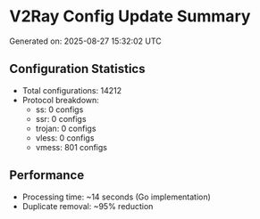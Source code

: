 # V2Ray Config Update Summary
Generated on: 2025-08-27 15:32:02 UTC

## Configuration Statistics
- Total configurations: 14212
- Protocol breakdown:
  - ss: 0 configs
  - ssr: 0 configs
  - trojan: 0 configs
  - vless: 0 configs
  - vmess: 801 configs

## Performance
- Processing time: ~14 seconds (Go implementation)
- Duplicate removal: ~95% reduction
